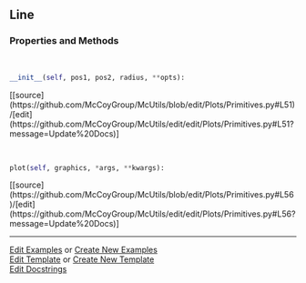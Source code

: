 ## <a id="McUtils.Plots.Primitives.Line">Line</a>


### Properties and Methods
<a id="McUtils.Plots.Primitives.Line.__init__" class="docs-object-method">&nbsp;</a> 
```python
__init__(self, pos1, pos2, radius, **opts): 
```
<div class="docs-source-link" markdown="1">
[[source](https://github.com/McCoyGroup/McUtils/blob/edit/Plots/Primitives.py#L51)/[edit](https://github.com/McCoyGroup/McUtils/edit/edit/Plots/Primitives.py#L51?message=Update%20Docs)]
</div>

<a id="McUtils.Plots.Primitives.Line.plot" class="docs-object-method">&nbsp;</a> 
```python
plot(self, graphics, *args, **kwargs): 
```
<div class="docs-source-link" markdown="1">
[[source](https://github.com/McCoyGroup/McUtils/blob/edit/Plots/Primitives.py#L56)/[edit](https://github.com/McCoyGroup/McUtils/edit/edit/Plots/Primitives.py#L56?message=Update%20Docs)]
</div>





___

[Edit Examples](https://github.com/McCoyGroup/McUtils/edit/edit/ci/examples/McUtils/Plots/Primitives/Line.md) or 
[Create New Examples](https://github.com/McCoyGroup/McUtils/new/edit/?filename=ci/examples/McUtils/Plots/Primitives/Line.md) <br/>
[Edit Template](https://github.com/McCoyGroup/McUtils/edit/edit/ci/docs/McUtils/Plots/Primitives/Line.md) or 
[Create New Template](https://github.com/McCoyGroup/McUtils/new/edit/?filename=ci/docs/templates/McUtils/Plots/Primitives/Line.md) <br/>
[Edit Docstrings](https://github.com/McCoyGroup/McUtils/edit/edit/McUtils/Plots/Primitives.py?message=Update%20Docs)